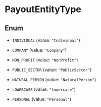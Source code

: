 

# PayoutEntityType

## Enum


* `INDIVIDUAL` (value: `"Individual"`)

* `COMPANY` (value: `"Company"`)

* `NON_PROFIT` (value: `"NonProfit"`)

* `PUBLIC_SECTOR` (value: `"PublicSector"`)

* `NATURAL_PERSON` (value: `"NaturalPerson"`)

* `LOWERCASE` (value: `"lowercase"`)

* `PERSONAL` (value: `"Personal"`)



